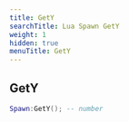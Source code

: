 ```yaml
---
title: GetY
searchTitle: Lua Spawn GetY
weight: 1
hidden: true
menuTitle: GetY
---
```

## GetY
```lua
Spawn:GetY(); -- number
```
